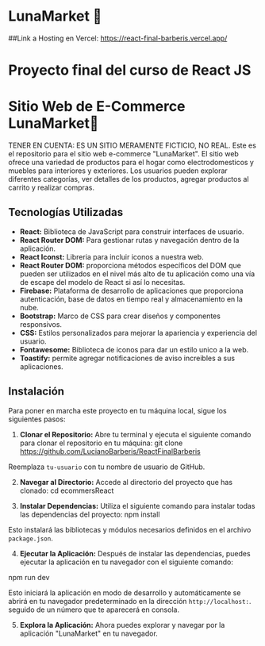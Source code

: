 # LunaMarket 🌙
##Link a Hosting en Vercel:
                            https://react-final-barberis.vercel.app/    
                            
# Proyecto final del curso de React JS

# Sitio Web de E-Commerce LunaMarket🌙

TENER EN CUENTA: ES UN SITIO MERAMENTE FICTICIO, NO REAL.
Este es el repositorio para el sitio web e-commerce "LunaMarket". El sitio web ofrece una variedad de productos para el hogar como electrodomesticos y muebles para interiores y exteriores. Los usuarios pueden explorar diferentes categorías, ver detalles de los productos, agregar productos al carrito y realizar compras.

## Tecnologías Utilizadas

- **React:** Biblioteca de JavaScript para construir interfaces de usuario.
- **React Router DOM:** Para gestionar rutas y navegación dentro de la aplicación.
- **React Iconst:** Libreria para incluir iconos a nuestra web.
- **React Router DOM:** proporciona métodos específicos del DOM que pueden ser utilizados en el nivel más alto de tu aplicación como una vía de escape del modelo de React si así lo necesitas.
- **Firebase:** Plataforma de desarrollo de aplicaciones que proporciona autenticación, base de datos en tiempo real y almacenamiento en la nube.
- **Bootstrap:** Marco de CSS para crear diseños y componentes responsivos.
- **CSS:** Estilos personalizados para mejorar la apariencia y experiencia del usuario.
- **Fontawesome:** Biblioteca de iconos para dar un estilo unico a la web.
- **Toastify:** permite agregar notificaciones de aviso increibles a sus aplicaciones.

## Instalación

Para poner en marcha este proyecto en tu máquina local, sigue los siguientes pasos:

1. **Clonar el Repositorio:** Abre tu terminal y ejecuta el siguiente comando para clonar el repositorio en tu máquina:
git clone https://github.com/LucianoBarberis/ReactFinalBarberis

Reemplaza `tu-usuario` con tu nombre de usuario de GitHub.

2. **Navegar al Directorio:** Accede al directorio del proyecto que has clonado:
cd ecommersReact

3. **Instalar Dependencias:** Utiliza el siguiente comando para instalar todas las dependencias del proyecto:
npm install

Esto instalará las bibliotecas y módulos necesarios definidos en el archivo `package.json`.

4. **Ejecutar la Aplicación:** Después de instalar las dependencias, puedes ejecutar la aplicación en tu navegador con el siguiente comando:

npm run dev

Esto iniciará la aplicación en modo de desarrollo y automáticamente se abrirá en tu navegador predeterminado en la dirección `http://localhost:`. seguido de un número que te aparecerá en consola.

5. **Explora la Aplicación:** Ahora puedes explorar y navegar por la aplicación "LunaMarket" en tu navegador.
